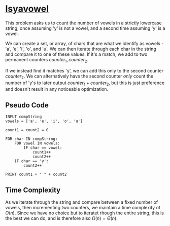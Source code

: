 # [Isyavowel]("https://open.kattis.com/problems/isyavowel")

This problem asks us to count the number of vowels in a strictly lowercase string, once assuming 'y' is not a vowel, and a second time assuming 'y' is a vowel.

We can create a set, or array, of chars that are what we identify as vowels - 'a', 'e', 'i', 'o', and 'u'. We can then iterate through each char in the string and compare it to one of these values. If it's a match, we add to two permanent counters $counter_1, counter_2$.

If we instead find it matches 'y', we can add this only to the second counter $counter_2$. We can alternatively have the second counter *only* count the number of 'y's to later output $counter_1 + counter_2$, but this is just preference and doesn't result in any noticeable optimization.

## Pseudo Code
```
INPUT compString
vowels = ['a', 'e', 'i', 'o', 'u']

count1 = count2 = 0

FOR char IN compString:
    FOR vowel IN vowels:
        IF char == vowel:
            count1++
            count2++
    IF char == 'y':
        count2++

PRINT count1 + " " + count2
```

## Time Complexity
As we iterate through the string and compare between a fixed number of vowels, then incrementing two counters, we maintain a time complexity of $O(n)$. Since we have no choice but to iteratet rhough the entire string, this is the best we can do, and is therefore also $\Omega(n) = \Theta(n)$.